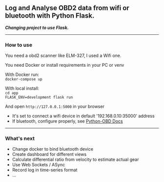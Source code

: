 Log and Analyse OBD2 data from wifi or bluetooth with Python Flask.
---

***Changing project to use Flask.***

---

### How to use

You need a obd2 scanner like ELM-327, I used a Wifi one.

You need Docker or install requirements in your PC or venv

With Docker run:  
`docker-compose up`  

With local install:  
`cd app`  
`FLASK_ENV=development flask run`  

And open `http://127.0.0.1:5000` in your browser  


- It's set to connect a wifi device in default '192.168.0.10:35000' address  
- If bluetooth, configure properly, see [Python-OBD Docs](https://python-obd.readthedocs.io/en/latest/Connections/)  


---  

### What's next  

- Change docker to bind bluetooth device
- Create dashboard for different views
- Calculate differential ratio from velocity to estimate actual gear
- Use Web Sockets / ASync
- Record log in time-series format
- ...